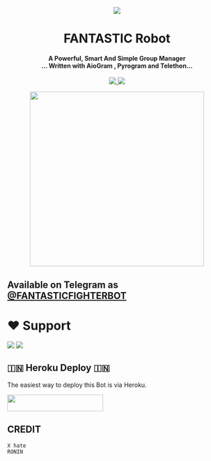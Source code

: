 <p align="center">
  <img src="https://te.legra.ph/file/9012a958e07362727ae19.jpg">
</p>

<h1 align="center"><b> FANTASTIC Robot  </b></h1>

<h4 align="center">A Powerful, Smart And Simple Group Manager <br> ... Written with AioGram , Pyrogram and Telethon...</h4>
<p align='center'>
  <a href="https://www.python.org/" alt="made-with-python"> <img src="https://img.shields.io/badge/Made%20with-Python-1f425f.svg?style=flat-square&logo=python&color=blue" /> </a>
  <a href="https://github.com/Roninopp/bandika/graphs/commit-activity" alt="Maintenance"> <img src="https://img.shields.io/badge/Maintained%3F-yes-green.svg?style=flat-square" /> </a>
</p>

<p align="center"><a href="https://t.me/TGN_Ro_bot"><img src="(https://te.legra.ph/file/9012a958e07362727ae19.jpg)" width="400"></a></p>

## Available on Telegram as [@FANTASTICFIGHTERBOT](https://t.me/FANTASTICFIGHTERBOT)

# ❤️ Support
<a href="https://t.me/FANTASTICFIGHTERBOT"><img src="https://img.shields.io/badge/Join-Telegram%20Channel-red.svg?logo=Telegram"></a>
<a href="https://t.me/FANTASTICFIGHTERBOT"><img src="https://img.shields.io/badge/Join-Telegram%20Group-blue.svg?logo=telegram"></a>


## 🇮🇳 Heroku Deploy 🇮🇳
The easiest way to deploy this Bot is via Heroku.

<p align="left"><a href="https://heroku.com/deploy?template=https://github.com/Roninopp/bandika"> <img src="https://img.shields.io/badge/Deploy%20To%20Heroku-black?style=for-the-badge&logo=heroku" width="220" height="38.45"/></a></p>



## CREDIT
```
X hate 
RONIN
```

 
```
